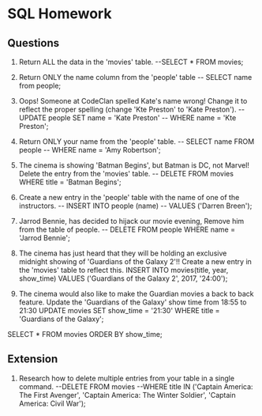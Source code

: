 # SQL Homework

## Questions

1. Return ALL the data in the 'movies' table.
--SELECT * FROM movies;

2. Return ONLY the name column from the 'people' table
-- SELECT name from people;

3. Oops! Someone at CodeClan spelled Kate's name wrong! Change it to reflect the proper spelling (change 'Kte Preston' to 'Kate Preston').
-- UPDATE people SET name = 'Kate Preston'
-- WHERE name = 'Kte Preston';

4. Return ONLY your name from the 'people' table.
-- SELECT name FROM people
-- WHERE name = 'Amy Robertson';

5. The cinema is showing 'Batman Begins', but Batman is DC, not Marvel! Delete the entry from the 'movies' table.
-- DELETE FROM movies WHERE title = 'Batman Begins';

6. Create a new entry in the 'people' table with the name of one of the instructors.
-- INSERT INTO people (name)
-- VALUES ('Darren Breen');

7. Jarrod Bennie, has decided to hijack our movie evening, Remove him from the table of people.
-- DELETE FROM people WHERE name = 'Jarrod Bennie';

8. The cinema has just heard that they will be holding an exclusive midnight showing of 'Guardians of the Galaxy 2'!! Create a new entry in the 'movies' table to reflect this.
INSERT INTO movies(title, year, show_time)
VALUES ('Guardians of the Galaxy 2', 2017, '24:00');

9. The cinema would also like to make the Guardian movies a back to back feature. Update the 'Guardians of the Galaxy' show time from 18:55 to 21:30
UPDATE movies SET show_time = '21:30'
WHERE title = 'Guardians of the Galaxy';

SELECT * FROM movies ORDER BY show_time;

## Extension

1. Research how to delete multiple entries from your table in a single command.
--DELETE FROM movies
--WHERE title IN ('Captain America: The First Avenger', 'Captain America: The Winter Soldier', 'Captain America: Civil War');
